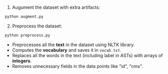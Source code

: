 

1. Augument the dataset with extra artifacts:
```
python augment.py
```

2. Preprocess the dataset:
```
python preprocess.py
```
* Preprocesses all the **text** in the dataset using NLTK library.
* Computes the **vocabulary** and saves it in ```vocab.txt```.
* Replaces all the words in the text (including label in ASTs) with arrays of **integers**.
* Removes unnecessary fields in the data points like "id", "cms".
